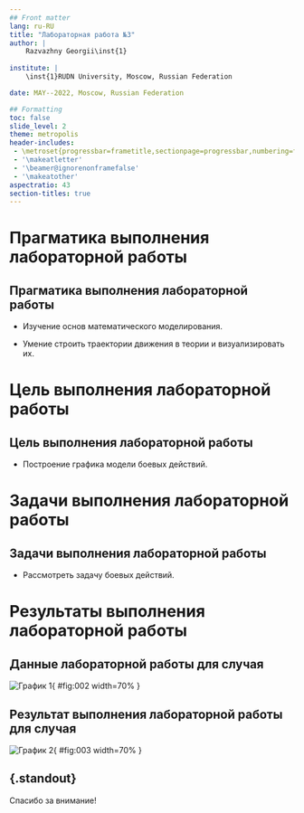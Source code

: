 ```yaml
---
## Front matter
lang: ru-RU
title: "Лабораторная работа №3"
author: |
	Razvazhny Georgii\inst{1}
	
institute: |
	\inst{1}RUDN University, Moscow, Russian Federation

date: MAY--2022, Moscow, Russian Federation

## Formatting
toc: false
slide_level: 2
theme: metropolis
header-includes: 
 - \metroset{progressbar=frametitle,sectionpage=progressbar,numbering=fraction}
 - '\makeatletter'
 - '\beamer@ignorenonframefalse'
 - '\makeatother'
aspectratio: 43
section-titles: true
---
```


# Прагматика выполнения лабораторной работы 

## Прагматика выполнения лабораторной работы 

- Изучение основ математического моделирования.

- Умение строить траектории движения в теории и визуализировать их.

# Цель выполнения лабораторной работы

## Цель выполнения лабораторной работы

- Построение графика модели боевых действий.

# Задачи выполнения лабораторной работы

## Задачи выполнения лабораторной работы

-  Рассмотреть задачу боевых действий.

# Результаты выполнения лабораторной работы

## Данные лабораторной работы для случая

![График 1](image/1.Jpg){ #fig:002 width=70% }

## Результат выполнения лабораторной работы для случая

![График 2](image/2.Jpg){ #fig:003 width=70% }

## {.standout}

Спасибо за внимание!